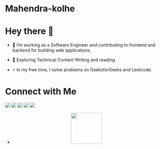 # Mahendra-kolhe
#  Hey there :wave:

- :telescope: I’m working as a Software Engineer and contributing to frontend and backend for building web applications.

- :seedling: Exploring Technical Content Writing and reading.

- :zap: In my free time, I solve problems on GeeksforGeeks and Leetcode.

# Connect with Me
[<img src="https://img.shields.io/badge/GitHub-100000?style=for-the-badge&logo=github&logoColor=white" />](https://github.com/Mahikolhe23)
[<img src="https://img.shields.io/badge/LinkedIn-0077B5?style=for-the-badge&logo=linkedin&logoColor=white"/>](https://www.linkedin.com/in/mahendra-kolhe-39b3b2113/)
[<img src="https://img.shields.io/badge/Twitter-1DA1F2?style=for-the-badge&logo=twitter&logoColor=white"/>](https://twitter.com/mahikolhe)
[<img src="https://img.shields.io/badge/LeetCode-000000?style=for-the-badge&logo=LeetCode&logoColor=#d16c06"/>](https://leetcode.com/Mahikolhe/)
[<img src="https://img.shields.io/badge/GeeksforGeeks-gray?style=for-the-badge&logo=geeksforgeeks&logoColor=35914c"/>](https://auth.geeksforgeeks.org/user/mkolhe23/)
- <div id="header" align="center">
  <img src="https://media.giphy.com/media/M9gbBd9nbDrOTu1Mqx/giphy.gif" width="100"/>
</div>




